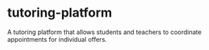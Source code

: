# tutoring-platform
A tutoring platform that allows students and teachers to coordinate appointments for individual offers.
